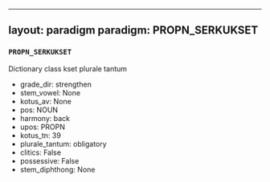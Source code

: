 
---
layout: paradigm
paradigm: PROPN_SERKUKSET
---
### ` PROPN_SERKUKSET `

Dictionary class kset plurale tantum
* grade_dir: strengthen
* stem_vowel: None
* kotus_av: None
* pos: NOUN
* harmony: back
* upos: PROPN
* kotus_tn: 39
* plurale_tantum: obligatory
* clitics: False
* possessive: False
* stem_diphthong: None
